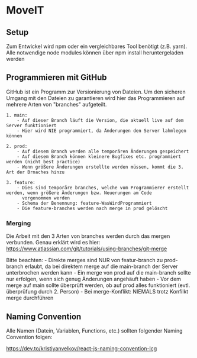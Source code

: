 # MoveIT

## Setup

Zum Entwickel wird npm oder ein vergleichbares Tool benötigt (z.B. yarn). 
Alle notwendige node modules können über npm install heruntergeladen werden

## Programmieren mit GitHub

GitHub ist ein Programm zur Versionierung von Dateien. Um den sicheren Umgang mit den Dateien zu garantieren wird hier das Programmieren auf mehrere Arten von "branches" aufgeteilt. 

    1. main:
        - Auf dieser Branch läuft die Version, die aktuell live auf dem Server funktioniert
        - Hier wird NIE programmiert, da Änderungen den Server lahmlegen können

    2. prod:
        - Auf diesem Branch werden alle temporären Änderungen gespeichert
        - Auf diesem Branch können kleinere Bugfixes etc. programmiert werden (nicht best practice)
        - Wenn größere Änderungen erstellte werden müssen, kommt die 3. Art der Brnaches hinzu

    3. feature:
        - Dies sind temporäre branches, welche vom Programmierer erstellt werden, wenn größere Änderungen bzw. Neuerungen am Code
          vorgenommen werden 
        - Schema der Benennung: feature-WasWirdProgrammiert
        - Die feature-branches werden nach merge in prod gelöscht 

### Merging

Die Arbeit mit den 3 Arten von branches werden durch das mergen verbunden. Genau erklärt wird es hier:
https://www.atlassian.com/git/tutorials/using-branches/git-merge

Bitte beachten: 
    - Direkte merges sind NUR von featur-branch zu prod-branch erlaubt, da bei direktem merge auf die main-branch der Server
      unterbrochen werden kann
    - Ein merge von prod auf die main-branch sollte nur erfolgen, wenn sich genug Änderungen angehäuft haben
    - Vor dem merge auf main sollte überprüft werden, ob auf prod alles funktioniert (evtl. überprüfung durch 2. Person)
    - Bei merge-Konflikt: NIEMALS trotz Konfilkt merge durchführen 

## Naming Convention

Alle Namen (Datein, Variablen, Functions, etc.) sollten folgender Naming Convention folgen:

https://dev.to/kristiyanvelkov/react-js-naming-convention-lcg